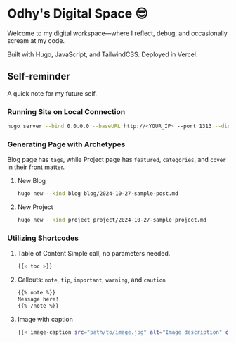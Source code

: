 # Odhy's Digital Space :sunglasses:

Welcome to my digital workspace—where I reflect, debug, and occasionally scream at my code.

Built with Hugo, JavaScript, and TailwindCSS. Deployed in Vercel.

## Self-reminder

A quick note for my future self.

### Running Site on Local Connection

```bash
hugo server --bind 0.0.0.0 --baseURL http://<YOUR_IP> --port 1313 --disableFastRender
```

### Generating Page with Archetypes

Blog page has `tags`, while Project page has `featured`, `categories`, and `cover` in their front matter.

1. New Blog

   ```bash
   hugo new --kind blog blog/2024-10-27-sample-post.md
   ```

2. New Project

   ```bash
   hugo new --kind project project/2024-10-27-sample-project.md
   ```

### Utilizing Shortcodes

1. Table of Content
   Simple call, no parameters needed.

   ```bash
   {{< toc >}}
   ```

2. Callouts: `note`, `tip`, `important`, `warning`, and `caution`

    ```bash
    {{% note %}}
    Message here!
    {{% /note %}}
    ```

3. Image with caption

    ```bash
    {{< image-caption src="path/to/image.jpg" alt="Image description" caption="This is a caption." >}}
    ```
